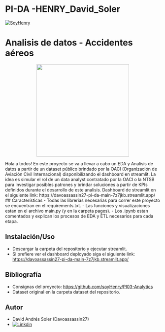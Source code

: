 # PI-DA -HENRY_David_Soler
[![SoyHenry](https://d31uz8lwfmyn8g.cloudfront.net/Assets/logo-henry-white-lg.png)](https://www.soyhenry.com/?utm_source=google&utm_medium=cpc&utm_campaign=GADS_SEARCH_ARG_BRAND&utm_content=Brand&gad=1&gclid=Cj0KCQjwsIejBhDOARIsANYqkD2PDMJXe6nc6gp3nEu-IfS0A-qSd1E8UKSJDbwq5LQvh4YGgz4LPdgaAiqjEALw_wcB)
# Analisis de datos - Accidentes aéreos
<p align="center">
<img src="https://blogthinkbig.com/wp-content/uploads/sites/4/2014/08/640px-Asiana_Airlines_Plane_Crash.png?resize=500%2C262"  height=300>
</p>
Hola a todos! En este proyecto se va a llevar a cabo un EDA y Analisis de datos a partir de un dataset público brindado por la OACI (Organización de Aviación Civil Internacional) disponibilizando el dashboard en streamlit.
La idea es simular el rol de un data analyst contratado por la OACI o la NTSB para investigar posibles patrones y brindar soluciones a partir de KPIs definidos durante el desarrollo de este analisis.
Dashboard de streamlit en el siguiente link: https://davoassassin27-pi-da-main-7z7jkb.streamlit.app/
## Características
- Todas las librerias necesarias para correr este proyecto se encuentran en el requirements.txt.
- Las funciones y visualizaciones estan en el archivo main.py (y en la carpeta pages). 
- Los .ipynb estan comentados y explican los procesos de EDA y ETL necesarios para cada etapa.

## Instalación/Uso

- Descargar la carpeta del repositorio y ejecutar streamlit.
- Si prefiere ver el dashboard deployado siga el siguiente link: https://davoassassin27-pi-da-main-7z7jkb.streamlit.app/
## Bibliografía
- Consignas del proyecto: https://github.com/soyHenry/PI03-Analytics
- Dataset original en la carpeta dataset del repositorio.
## Autor
- David Andrés Soler (Davoassassin27)
- [![Linkdin](https://upload.wikimedia.org/wikipedia/commons/thumb/e/e9/Linkedin_icon.svg/256px-Linkedin_icon.svg.png)](https://www.linkedin.com/in/david-soler-aa200b240/)


